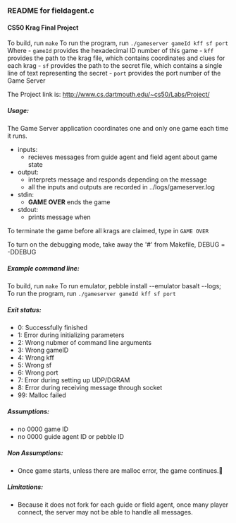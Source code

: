 ### README for fieldagent.c
#### CS50 Krag Final Project 

To build, run `make`
To run the program, run `./gameserver gameId kff sf port`
Where
    - `gameId` provides the hexadecimal ID number of this game
    - `kff` provides the path to the krag file, which contains coordinates and clues for each krag
    - `sf` provides the path to the secret file, which contains a single line of text representing the secret
    - `port` provides the port number of the Game Server

The Project link is: http://www.cs.dartmouth.edu/~cs50/Labs/Project/

##### Usage: 
The Game Server application coordinates one and only one game each time it runs.

- inputs:
    - recieves messages from guide agent and field agent about game state 
- output:
    - interprets message and responds depending on the message
    - all the inputs and outputs are recorded in ../logs/gameserver.log
- stdin: 
    - **GAME OVER** ends the game
- stdout: 
    - prints message when 

To terminate the game before all krags are claimed, type in `GAME OVER`

To turn on the debugging mode, take away the '#' from Makefile, DEBUG = -DDEBUG

##### Example command line:
To build, run `make`
To run emulator, pebble install --emulator basalt --logs;
To run the program, run `./gameserver gameId kff sf port`

##### Exit status: 
* 0: Successfully finished
* 1: Error during initializing parameters
* 2: Wrong nubmer of command line arguments
* 3: Wrong gameID
* 4: Wrong kff
* 5: Wrong sf
* 6: Wrong port
* 7: Error during setting up UDP/DGRAM
* 8: Error during receiving message through socket
* 99: Malloc failed

##### Assumptions:
* no 0000 game ID
* no 0000 guide agent ID or pebble ID

##### Non Assumptions:
* Once game starts, unless there are malloc error, the game continues.

##### Limitations:
* Because it does not fork for each guide or field agent, once many player connect, the server may not be able to handle all messages.

